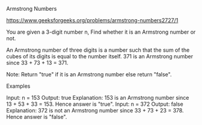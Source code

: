 Armstrong Numbers


https://www.geeksforgeeks.org/problems/armstrong-numbers2727/1


You are given a 3-digit number n, Find whether it is an Armstrong number or not.

An Armstrong number of three digits is a number such that the sum of the cubes of its digits is equal to the number itself. 371 is an Armstrong number since 33 + 73 + 13 = 371. 

Note: Return "true" if it is an Armstrong number else return "false".

Examples

Input: n = 153
Output: true
Explanation: 153 is an Armstrong number since 13 + 53 + 33 = 153. Hence answer is "true".
Input: n = 372
Output: false
Explanation: 372 is not an Armstrong number since 33 + 73 + 23 = 378. Hence answer is "false".
